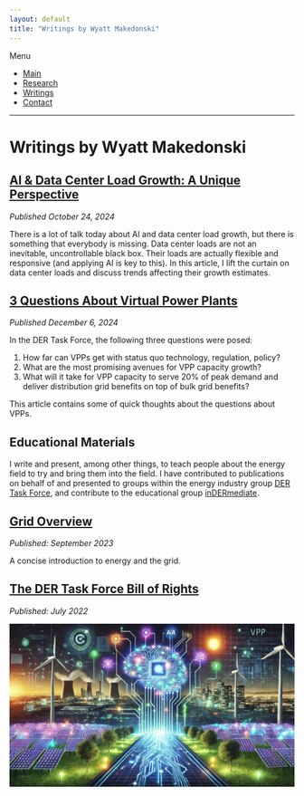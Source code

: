 ```yaml
---
layout: default
title: "Writings by Wyatt Makedonski"
---
```


Menu
* [Main](https://makedon.ski/)
* [Research](https://makedon.ski/research)
* [Writings](https://makedon.ski/writings)
* [Contact](https://makedon.ski/contact)

---

# Writings by Wyatt Makedonski
## [AI & Data Center Load Growth: A Unique Perspective](https://makedon.ski/w/ai-data-center-load-growth)
*Published October 24, 2024*

There is a lot of talk today about AI and data center load growth, but there is something that everybody is missing. Data center loads are not an inevitable, uncontrollable black box. Their loads are actually flexible and responsive (and applying AI is key to this). In this article, I lift the curtain on data center loads and discuss trends affecting their growth estimates.

## [3 Questions About Virtual Power Plants](https://makedon.ski/w/3-questions-about-vpps)
*Published December 6, 2024*

In the DER Task Force, the following three questions were posed:
1. How far can VPPs get with status quo technology, regulation, policy?
2. What are the most promising avenues for VPP capacity growth?
3. What will it take for VPP capacity to serve 20% of peak demand and deliver distribution grid benefits on top of bulk grid benefits?

This article contains some of quick thoughts about the questions about VPPs.

## Educational Materials
I write and present, among other things, to teach people about the energy field to try and bring them into the field. I have contributed to publications on behalf of and presented to groups within the energy industry group [DER Task Force](https://www.dertaskforce.com/), and contribute to the educational group [inDERmediate](https://www.indermediate.com/).

## [Grid Overview](https://www.indermediate.com/p/indermediate-the-grid-overview) 
*Published: September 2023*

A concise introduction to energy and the grid.

## [The DER Task Force Bill of Rights](https://www.dertaskforce.com/p/task-force-feature-der-task-force)
*Published: July 2022*

![VPP & AI picture 0](https://github.com/wyatty/wyatty.github.io/raw/main/assets/vpp_ai1.jpg "Cool Picture 0")